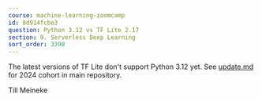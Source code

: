 ```yaml
---
course: machine-learning-zoomcamp
id: 8d914fcbe3
question: Python 3.12 vs TF Lite 2.17
section: 9. Serverless Deep Learning
sort_order: 3390
---
```


The latest versions of TF Lite don't support Python 3.12 yet. See [update.md](https://github.com/DataTalksClub/machine-learning-zoomcamp/blob/master/09-serverless/updates.md) for 2024 cohort in main repository.

Till Meineke

